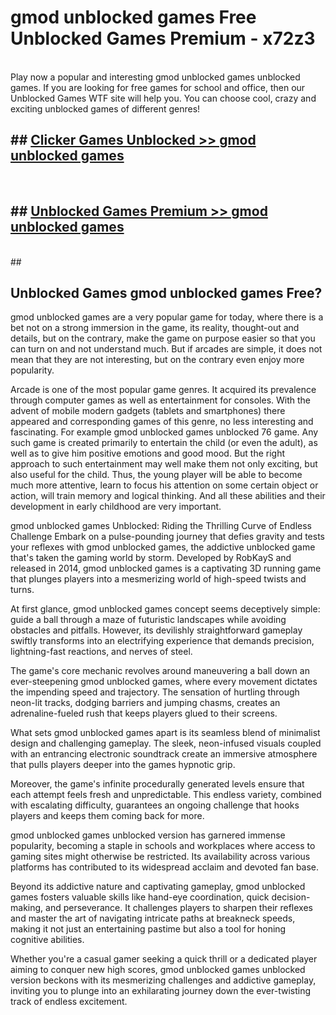 # gmod unblocked games  Free Unblocked Games Premium - x72z3 <br>
<br>
Play now a popular and interesting gmod unblocked games unblocked games. If you are looking for free games for school and office, then our Unblocked Games WTF site will help you. You can choose cool, crazy and exciting unblocked games of different genres!


## ##  [Clicker Games Unblocked >> gmod unblocked games](http://freeplayer.one?title=gmod_unblocked_games&ref=UGames)
  <br>

##  ## [Unblocked Games Premium >> gmod unblocked games](http://freeplayer.one?title=gmod_unblocked_games&ref=UGames)
  <br>
  ##



## Unblocked Games gmod unblocked games Free?

gmod unblocked games are a very popular game for today, where there is a bet not on a strong immersion in the game, its reality, thought-out and details, but on the contrary, make the game on purpose easier so that you can turn on and not understand much. But if arcades are simple, it does not mean that they are not interesting, but on the contrary even enjoy more popularity.

Arcade is one of the most popular game genres. It acquired its prevalence through computer games as well as entertainment for consoles. With the advent of mobile modern gadgets (tablets and smartphones) there appeared and corresponding games of this genre, no less interesting and fascinating. For example gmod unblocked games unblocked 76 game. Any such game is created primarily to entertain the child (or even the adult), as well as to give him positive emotions and good mood. But the right approach to such entertainment may well make them not only exciting, but also useful for the child. Thus, the young player will be able to become much more attentive, learn to focus his attention on some certain object or action, will train memory and logical thinking. And all these abilities and their development in early childhood are very important.

gmod unblocked games Unblocked: Riding the Thrilling Curve of Endless Challenge
Embark on a pulse-pounding journey that defies gravity and tests your reflexes with gmod unblocked games, the addictive unblocked game that's taken the gaming world by storm. Developed by RobKayS and released in 2014, gmod unblocked games is a captivating 3D running game that plunges players into a mesmerizing world of high-speed twists and turns.

At first glance, gmod unblocked games concept seems deceptively simple: guide a ball through a maze of futuristic landscapes while avoiding obstacles and pitfalls. However, its devilishly straightforward gameplay swiftly transforms into an electrifying experience that demands precision, lightning-fast reactions, and nerves of steel.

The game's core mechanic revolves around maneuvering a ball down an ever-steepening gmod unblocked games, where every movement dictates the impending speed and trajectory. The sensation of hurtling through neon-lit tracks, dodging barriers and jumping chasms, creates an adrenaline-fueled rush that keeps players glued to their screens.

What sets gmod unblocked games apart is its seamless blend of minimalist design and challenging gameplay. The sleek, neon-infused visuals coupled with an entrancing electronic soundtrack create an immersive atmosphere that pulls players deeper into the games hypnotic grip.

Moreover, the game's infinite procedurally generated levels ensure that each attempt feels fresh and unpredictable. This endless variety, combined with escalating difficulty, guarantees an ongoing challenge that hooks players and keeps them coming back for more.

gmod unblocked games unblocked version has garnered immense popularity, becoming a staple in schools and workplaces where access to gaming sites might otherwise be restricted. Its availability across various platforms has contributed to its widespread acclaim and devoted fan base.

Beyond its addictive nature and captivating gameplay, gmod unblocked games fosters valuable skills like hand-eye coordination, quick decision-making, and perseverance. It challenges players to sharpen their reflexes and master the art of navigating intricate paths at breakneck speeds, making it not just an entertaining pastime but also a tool for honing cognitive abilities.

Whether you're a casual gamer seeking a quick thrill or a dedicated player aiming to conquer new high scores, gmod unblocked games unblocked version beckons with its mesmerizing challenges and addictive gameplay, inviting you to plunge into an exhilarating journey down the ever-twisting track of endless excitement.